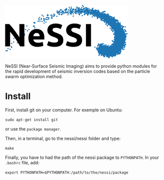 ![alt text](doc/nessi.png)

NeSSI (Near-Surface Seismic Imaging) aims to provide python modules for the rapid development of seismic inversion codes based on the particle swarm optimization method.

# Install
First, install git on your computer. For exemple on Ubuntu:

`sudo apt-get install git`

or use the `package manager`.

Then, in a terminal, go to the nessi/nessi folder and type:

`make`

Finally, you have to had the path of the nessi package to `PYTHONPATH`. In your `.bashrc` file, add:

`export PYTHONPATH=$PYTHONPATH:/path/to/the/nessi/package`

